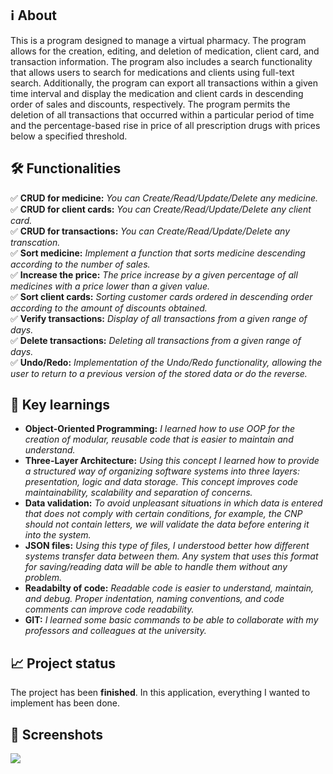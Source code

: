 <h2>ℹ️ About</h2>
This is a program designed to manage a virtual pharmacy. The program allows for the creation, editing, and deletion of medication, client card, and transaction information.
The program also includes a search functionality that allows users to search for medications and clients using full-text search. Additionally, the program can export all transactions within a given time interval and display the medication and client cards in descending order of sales and discounts, respectively.
The program permits the deletion of all transactions that occurred within a particular period of time and the percentage-based rise in price of all prescription drugs with prices below a specified threshold.

<h2>🛠️ Functionalities</h2>
✅ <strong>CRUD for medicine:</strong> <i>You can Create/Read/Update/Delete any medicine.</i>
<br>
✅ <strong>CRUD for client cards:</strong> <i>You can Create/Read/Update/Delete any client card.</i>
<br>
✅ <strong>CRUD for transactions:</strong> <i>You can Create/Read/Update/Delete any transcation.</i>
<br>
✅ <strong>Sort medicine:</strong> <i>Implement a function that sorts medicine descending according to the number of sales.</i>
<br>
✅ <strong>Increase the price:</strong> <i>The price increase by a given percentage of all medicines with a price lower than a given value.</i>
<br>
✅ <strong>Sort client cards:</strong> <i>Sorting customer cards ordered in descending order according to the amount of discounts obtained.</i>
<br>
✅ <strong>Verify transactions:</strong> <i>Display of all transactions from a given range of days.</i>
<br>
✅ <strong>Delete transactions:</strong> <i>Deleting all transactions from a given range of days.</i>
<br>
✅ <strong>Undo/Redo:</strong> <i>Implementation of the Undo/Redo functionality, allowing the user to return to a previous version of the stored data or do the reverse.</i>

<h2>🧠 Key learnings</h2>

- <strong>Object-Oriented Programming:</strong> <i>I learned how to use OOP for the creation of modular, reusable code that is easier to maintain and understand.</i>
- <strong>Three-Layer Architecture:</strong> <i>Using this concept I learned how to provide a structured way of organizing software systems into three layers: presentation, logic and data storage. This concept improves code maintainability, scalability and separation of concerns.</i>
- <strong>Data validation:</strong> <i>To avoid unpleasant situations in which data is entered that does not comply with certain conditions, for example, the CNP should not contain letters, we will validate the data before entering it into the system.</i>
- <strong>JSON files:</strong> <i>Using this type of files, I understood better how different systems transfer data between them. Any system that uses this format for saving/reading data will be able to handle them without any problem.</i>
- <strong>Readabilty of code:</strong> <i>Readable code is easier to understand, maintain, and debug. Proper indentation, naming conventions, and code comments can improve code readability.</i>
- <strong>GIT:</strong> <i>I learned some basic commands to be able to collaborate with my professors and colleagues at the university.</i>

<h2>📈 Project status</h2>
The project has been <strong>finished</strong>. In this application, everything I wanted to implement has been done.

<h2>📸 Screenshots</h2>
<img src="https://user-images.githubusercontent.com/75640917/224547458-250ccc77-9de9-442b-a84a-0b5f406ae7b0.png">
